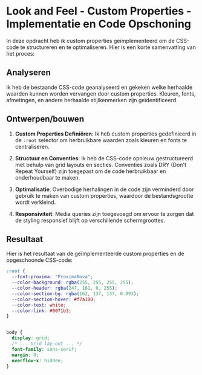 # Look and Feel - Custom Properties - Implementatie en Code Opschoning

In deze opdracht heb ik custom properties geïmplementeerd om de CSS-code te structureren en te optimaliseren. Hier is een korte samenvatting van het proces:

## Analyseren

Ik heb de bestaande CSS-code geanalyseerd en gekeken welke herhaalde waarden kunnen worden vervangen door custom properties. Kleuren, fonts, afmetingen, en andere herhaalde stijlkenmerken zijn geïdentificeerd.

## Ontwerpen/bouwen

1. **Custom Properties Definiëren**: Ik heb custom properties gedefinieerd in de `:root` selector om herbruikbare waarden zoals kleuren en fonts te centraliseren.

2. **Structuur en Conventies**: Ik heb de CSS-code opnieuw gestructureerd met behulp van grid layouts en secties. Conventies zoals DRY (Don't Repeat Yourself) zijn toegepast om de code herbruikbaar en onderhoudbaar te maken.

3. **Optimalisatie**: Overbodige herhalingen in de code zijn verminderd door gebruik te maken van custom properties, waardoor de bestandsgrootte wordt verkleind.

4. **Responsiviteit**: Media queries zijn toegevoegd om ervoor te zorgen dat de styling responsief blijft op verschillende schermgroottes.

## Resultaat

Hier is het resultaat van de geïmplementeerde custom properties en de opgeschoonde CSS-code:

```css
:root {
  --font-proxima: "ProximaNova";
  --color-background: rgba(255, 255, 255, 255);
  --color-header: rgba(247, 161, 0, 255);
  --color-section-bg: rgba(162, 137, 137, 0.093);
  --color-section-hover: #f7a100;
  --color-text: white;
  --color-link: #0071b3;
}


body {
  display: grid;
  /* ... Grid lay-out ... */
  font-family: sans-serif;
  margin: 0;
  overflow-x: hidden;
}

```

